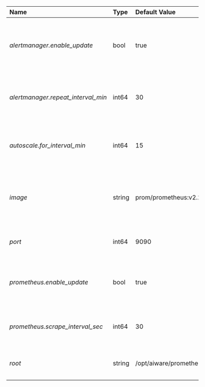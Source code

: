 | Name | Type | Default Value | Environment Var | Description |
 | :--- | :--- | :--- | :--- | :--- |
 | *alertmanager.enable_update* | bool | true |  | enable prometheus alert manager config update and reload |
| *alertmanager.repeat_interval_min* | int64 | 30 |  | prometheus alert manager repeat interval in minutes |
| *autoscale.for_interval_min* | int64 | 15 |  | prometheus rules for auto-scale FOR: interval minutes |
| *image* | string | prom/prometheus:v2.21.0 | _AIWARE_PROMETZHEUS_IMAGE_ | This specifies docker image to use for the prometheus service.   |
| *port* | int64 | 9090 | _AIWARE_PROMETHEUS_PORT_ | This specifies port to use for NFS. |
| *prometheus.enable_update* | bool | true |  | enable prometheus prometheus config update and reload |
| *prometheus.scrape_interval_sec* | int64 | 30 |  | prometheus scrape and evaluation interval seconds |
| *root* | string | /opt/aiware/prometheus | _AIWARE_PROMETHEUS_ROOT_ | *Secure* The root to use for prometheus |
